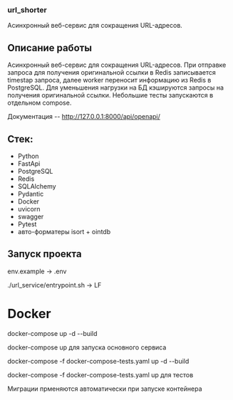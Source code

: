 ### url_shorter
Асинхронный веб-сервис для сокращения URL-адресов.

## Описание работы

Асинхронный веб-сервис для сокращения URL-адресов. При отправке запроса
для получения оригинальной ссылки в Redis записывается timestap запроса,
далее worker переносит информацию из Redis в PostgreSQL. Для уменьшения
нагрузки на БД кэшируются запросы на получения оригинальной ссылки. Небольшие
тесты запускаются в отдельном compose.

Документация -- http://127.0.0.1:8000/api/openapi/

## Стек:
- Python
- FastApi
- PostgreSQL
- Redis
- SQLAlchemy
- Pydantic
- Docker
- uvicorn
- swagger
- Pytest
-  авто-форматеры isort + ointdb


## Запуск проекта
 
 env.example -> .env

 ./url_service/entrypoint.sh -> LF

# Docker

 docker-compose up -d --build

 docker-compose up для запуска основного сервиса

 docker-compose -f docker-compose-tests.yaml up -d --build

 docker-compose -f docker-compose-tests.yaml up для тестов

 Миграции прменяются автоматически при запуске контейнера
